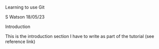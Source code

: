 Learning to use Git

S Watson 18/05/23

Introduction

This is the introduction section I have to write as part of the tutorial (see reference link)